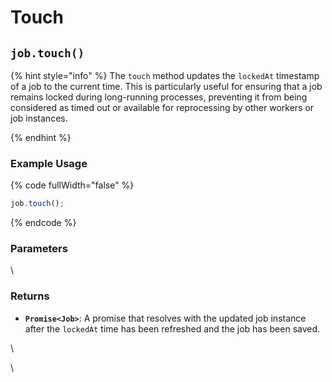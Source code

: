 # Touch



## `job.touch()`

{% hint style="info" %}
The `touch` method updates the `lockedAt` timestamp of a job to the current time. This is particularly useful for ensuring that a job remains locked during long-running processes, preventing it from being considered as timed out or available for reprocessing by other workers or job instances.


{% endhint %}

### Example Usage

{% code fullWidth="false" %}
```typescript
job.touch();
```
{% endcode %}

### Parameters



\


### Returns

* **`Promise<Job>`**: A promise that resolves with the updated job instance after the `lockedAt` time has been refreshed and the job has been saved.

\


\




